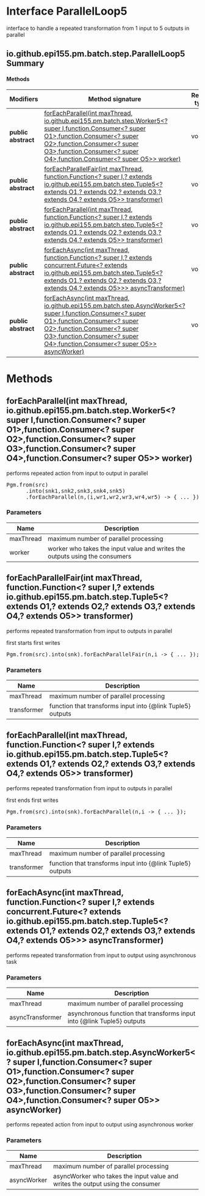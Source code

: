 Interface ParallelLoop5
=======================
interface to handle a repeated transformation from 1 input to 5 outputs in parallel

io.github.epi155.pm.batch.step.ParallelLoop5 Summary
-------
#### Methods
| Modifiers           | Method signature                                                                                                                                                                                                                                                                                                                                                                                                                                                                      | Return type |
| ------------------- | ------------------------------------------------------------------------------------------------------------------------------------------------------------------------------------------------------------------------------------------------------------------------------------------------------------------------------------------------------------------------------------------------------------------------------------------------------------------------------------- | ----------- |
| **public abstract** | [forEachParallel(int maxThread, io.github.epi155.pm.batch.step.Worker5<? super I,function.Consumer<? super O1>,function.Consumer<? super O2>,function.Consumer<? super O3>,function.Consumer<? super O4>,function.Consumer<? super O5>> worker)](#foreachparallelint-maxthread-iogithubepi155pmbatchstepworker5?-super-i-functionconsumer?-super-o1-functionconsumer?-super-o2-functionconsumer?-super-o3-functionconsumer?-super-o4-functionconsumer?-super-o5-worker)               | void        |
| **public abstract** | [forEachParallelFair(int maxThread, function.Function<? super I,? extends io.github.epi155.pm.batch.step.Tuple5<? extends O1,? extends O2,? extends O3,? extends O4,? extends O5>> transformer)](#foreachparallelfairint-maxthread-functionfunction?-super-i-?-extends-iogithubepi155pmbatchsteptuple5?-extends-o1-?-extends-o2-?-extends-o3-?-extends-o4-?-extends-o5-transformer)                                                                                                   | void        |
| **public abstract** | [forEachParallel(int maxThread, function.Function<? super I,? extends io.github.epi155.pm.batch.step.Tuple5<? extends O1,? extends O2,? extends O3,? extends O4,? extends O5>> transformer)](#foreachparallelint-maxthread-functionfunction?-super-i-?-extends-iogithubepi155pmbatchsteptuple5?-extends-o1-?-extends-o2-?-extends-o3-?-extends-o4-?-extends-o5-transformer)                                                                                                           | void        |
| **public abstract** | [forEachAsync(int maxThread, function.Function<? super I,? extends concurrent.Future<? extends io.github.epi155.pm.batch.step.Tuple5<? extends O1,? extends O2,? extends O3,? extends O4,? extends O5>>> asyncTransformer)](#foreachasyncint-maxthread-functionfunction?-super-i-?-extends-concurrentfuture?-extends-iogithubepi155pmbatchsteptuple5?-extends-o1-?-extends-o2-?-extends-o3-?-extends-o4-?-extends-o5-asynctransformer)                                                | void        |
| **public abstract** | [forEachAsync(int maxThread, io.github.epi155.pm.batch.step.AsyncWorker5<? super I,function.Consumer<? super O1>,function.Consumer<? super O2>,function.Consumer<? super O3>,function.Consumer<? super O4>,function.Consumer<? super O5>> asyncWorker)](#foreachasyncint-maxthread-iogithubepi155pmbatchstepasyncworker5?-super-i-functionconsumer?-super-o1-functionconsumer?-super-o2-functionconsumer?-super-o3-functionconsumer?-super-o4-functionconsumer?-super-o5-asyncworker) | void        |

Methods
=======
forEachParallel(int maxThread, io.github.epi155.pm.batch.step.Worker5<? super I,function.Consumer<? super O1>,function.Consumer<? super O2>,function.Consumer<? super O3>,function.Consumer<? super O4>,function.Consumer<? super O5>> worker)
----------------------------------------------------------------------------------------------------------------------------------------------------------------------------------------------------------------------------------------------
performs repeated action from input to output in parallel
 <pre>Pgm.from(src)
      .into(snk1,snk2,snk3,snk4,snk5)
      .forEachParallel(n,(i,wr1,wr2,wr3,wr4,wr5) -> { ... });</pre>

### Parameters

| Name      | Description                                                                 |
| --------- | --------------------------------------------------------------------------- |
| maxThread | maximum number of parallel processing                                       |
| worker    | worker who takes the input value and writes the outputs using the consumers |


forEachParallelFair(int maxThread, function.Function<? super I,? extends io.github.epi155.pm.batch.step.Tuple5<? extends O1,? extends O2,? extends O3,? extends O4,? extends O5>> transformer)
----------------------------------------------------------------------------------------------------------------------------------------------------------------------------------------------
performs repeated transformation from input to outputs in parallel
 <p>first starts first writes
 <pre>Pgm.from(src).into(snk).forEachParallelFair(n,i -> { ... });</pre>

### Parameters

| Name        | Description                                                  |
| ----------- | ------------------------------------------------------------ |
| maxThread   | maximum number of parallel processing                        |
| transformer | function that transforms input into  {@link Tuple5}  outputs |


forEachParallel(int maxThread, function.Function<? super I,? extends io.github.epi155.pm.batch.step.Tuple5<? extends O1,? extends O2,? extends O3,? extends O4,? extends O5>> transformer)
------------------------------------------------------------------------------------------------------------------------------------------------------------------------------------------
performs repeated transformation from input to outputs in parallel
 <p>first ends first writes
 <pre>Pgm.from(src).into(snk).forEachParallel(n,i -> { ... });</pre>

### Parameters

| Name        | Description                                                  |
| ----------- | ------------------------------------------------------------ |
| maxThread   | maximum number of parallel processing                        |
| transformer | function that transforms input into  {@link Tuple5}  outputs |


forEachAsync(int maxThread, function.Function<? super I,? extends concurrent.Future<? extends io.github.epi155.pm.batch.step.Tuple5<? extends O1,? extends O2,? extends O3,? extends O4,? extends O5>>> asyncTransformer)
-------------------------------------------------------------------------------------------------------------------------------------------------------------------------------------------------------------------------
performs repeated transformation from input to output using asynchronous task

### Parameters

| Name             | Description                                                               |
| ---------------- | ------------------------------------------------------------------------- |
| maxThread        | maximum number of parallel processing                                     |
| asyncTransformer | asynchronous function that transforms input into  {@link Tuple5}  outputs |


forEachAsync(int maxThread, io.github.epi155.pm.batch.step.AsyncWorker5<? super I,function.Consumer<? super O1>,function.Consumer<? super O2>,function.Consumer<? super O3>,function.Consumer<? super O4>,function.Consumer<? super O5>> asyncWorker)
-----------------------------------------------------------------------------------------------------------------------------------------------------------------------------------------------------------------------------------------------------
performs repeated action from input to output using asynchronous worker

### Parameters

| Name        | Description                                                                    |
| ----------- | ------------------------------------------------------------------------------ |
| maxThread   | maximum number of parallel processing                                          |
| asyncWorker | asyncWorker who takes the input value and writes the output using the consumer |



